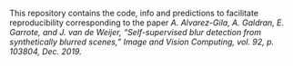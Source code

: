 This repository contains the code, info and predictions to facilitate reproducibility corresponding to the paper _A. Alvarez-Gila, A. Galdran, E. Garrote, and J. van de Weijer, “Self-supervised blur detection from synthetically blurred scenes,” Image and Vision Computing, vol. 92, p. 103804, Dec. 2019._
 